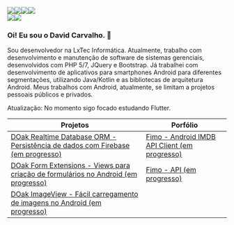 <img src="https://img.shields.io/badge/HTML5-E34F26?style=for-the-badge&logo=html5&logoColor=white" /><img src="https://img.shields.io/badge/jQuery-0769AD?style=for-the-badge&logo=jquery&logoColor=white" /><img src="https://img.shields.io/badge/PHP-777BB4?style=for-the-badge&logo=php&logoColor=white" /><img src="https://img.shields.io/badge/Bootstrap-563D7C?style=for-the-badge&logo=bootstrap&logoColor=white" /><br/><img src="https://img.shields.io/badge/Android-3DDC84?style=for-the-badge&logo=android&logoColor=white" /><img src="https://img.shields.io/badge/Kotlin-0095D5?&style=for-the-badge&logo=kotlin&logoColor=white" />

### Oi! Eu sou o David Carvalho. 👋

Sou desenvolvedor na LxTec Informática. Atualmente, trabalho com desenvolvimento e manutenção de software de sistemas gerenciais, desenvolvidos com PHP 5/7, JQuery e Bootstrap. Já trabalhei com desenvolvimento de aplicativos para smartphones Android para diferentes segmentações, utilizando Java/Kotlin e as bibliotecas de arquitetura Android. Meus trabalhos com Android, atualmente, se limitam a projetos pessoais públicos e privados.

Atualização: No momento sigo focado estudando Flutter.

Projetos | Porfólio
---------|---------
[DOak Realtime Database ORM - Persistência de dados com Firebase (em progresso)](https://github.com/carvaldo/DOak-Realtime-Database-ORM) | [Fimo - Android IMDB API Client (em progresso)](https://github.com/carvaldo/Digital-Innovation-One/tree/master/bootcamps/Inter-Android-Developer/Fimo)
[DOak Form Extensions - Views para criação de formulários no Android (em progresso)](https://github.com/carvaldo/DOak-Form-Extensions) | [Fimo - API (em progresso)](https://github.com/carvaldo/Digital-Innovation-One/tree/master/bootcamps/Everis-Quality-Assurance-Beginner/Fimo-API) 
[DOak ImageView - Fácil carregamento de imagens no Android (em progresso)](https://github.com/carvaldo/DOak-ImageView) | 
